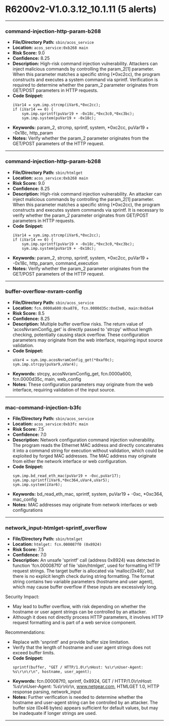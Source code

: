 # R6200v2-V1.0.3.12_10.1.11 (5 alerts)

---

### command-injection-http-param-b268

- **File/Directory Path:** `sbin/acos_service`
- **Location:** `acos_service:0xb268 main`
- **Risk Score:** 9.0
- **Confidence:** 8.25
- **Description:** High-risk command injection vulnerability. Attackers can inject malicious commands by controlling the param_2[1] parameter. When this parameter matches a specific string (*0xc2cc), the program constructs and executes a system command via sprintf. Verification is required to determine whether the param_2 parameter originates from GET/POST parameters in HTTP requests.
- **Code Snippet:**
  ```
  iVar14 = sym.imp.strcmp(iVar6,*0xc2cc);
  if (iVar14 == 0) {
      sym.imp.sprintf(puVar19 + -0x18c,*0xc3c0,*0xc3bc);
      sym.imp.system(puVar19 + -0x18c);
  ```
- **Keywords:** param_2, strcmp, sprintf, system, *0xc2cc, puVar19 + -0x18c, http_param
- **Notes:** Verify whether the param_2 parameter originates from the GET/POST parameters of the HTTP request.

---
### command-injection-http-param-b268

- **File/Directory Path:** `sbin/htmlget`
- **Location:** `acos_service:0xb268 main`
- **Risk Score:** 9.0
- **Confidence:** 8.25
- **Description:** High-risk command injection vulnerability. An attacker can inject malicious commands by controlling the param_2[1] parameter. When this parameter matches a specific string (*0xc2cc), the program constructs and executes system commands via sprintf. It is necessary to verify whether the param_2 parameter originates from GET/POST parameters in HTTP requests.
- **Code Snippet:**
  ```
  iVar14 = sym.imp.strcmp(iVar6,*0xc2cc);
  if (iVar14 == 0) {
      sym.imp.sprintf(puVar19 + -0x18c,*0xc3c0,*0xc3bc);
      sym.imp.system(puVar19 + -0x18c);
  ```
- **Keywords:** param_2, strcmp, sprintf, system, *0xc2cc, puVar19 + -0x18c, http_param, command_execution
- **Notes:** Verify whether the param_2 parameter originates from the GET/POST parameters of the HTTP request.

---
### buffer-overflow-nvram-config

- **File/Directory Path:** `sbin/acos_service`
- **Location:** `fcn.0000a600:0xa878, fcn.0000d35c:0xd3e0, main:0xb5a4`
- **Risk Score:** 8.5
- **Confidence:** 8.25
- **Description:** Multiple buffer overflow risks. The return value of 'acosNvramConfig_get' is directly passed to 'strcpy' without length checking, potentially causing stack overflow. These configuration parameters may originate from the web interface, requiring input source validation.
- **Code Snippet:**
  ```
  uVar4 = sym.imp.acosNvramConfig_get(*0xaf0c);
  sym.imp.strcpy(puVar9,uVar4);
  ```
- **Keywords:** strcpy, acosNvramConfig_get, fcn.0000a600, fcn.0000d35c, main, web_config
- **Notes:** These configuration parameters may originate from the web interface, requiring validation of the input source.

---
### mac-command-injection-b3fc

- **File/Directory Path:** `sbin/acos_service`
- **Location:** `acos_service:0xb3fc main`
- **Risk Score:** 7.5
- **Confidence:** 7.0
- **Description:** Network configuration command injection vulnerability. The program reads the Ethernet MAC address and directly concatenates it into a command string for execution without validation, which could be exploited by forged MAC addresses. The MAC address may originate from either the network interface or web configuration.
- **Code Snippet:**
  ```
  sym.imp.bd_read_eth_mac(puVar19 + -0xc,puVar17);
  sym.imp.sprintf(iVar6,*0xc364,uVar4,uVar5);
  sym.imp.system(iVar6);
  ```
- **Keywords:** bd_read_eth_mac, sprintf, system, puVar19 + -0xc, *0xc364, mac_config
- **Notes:** MAC addresses may originate from network interfaces or web configurations

---
### network_input-htmlget-sprintf_overflow

- **File/Directory Path:** `sbin/htmlget`
- **Location:** `htmlget: fcn.000087f0 (0x8924)`
- **Risk Score:** 7.5
- **Confidence:** 7.0
- **Description:** An unsafe 'sprintf' call (address 0x8924) was detected in function 'fcn.000087f0' of file 'sbin/htmlget', used for formatting HTTP request strings. The target buffer is allocated via 'malloc(0x46)', but there is no explicit length check during string formatting. The format string contains two variable parameters (hostname and user agent), which may cause buffer overflow if these inputs are excessively long.

Security Impact:
- May lead to buffer overflow, with risk depending on whether the hostname or user agent strings can be controlled by an attacker.
- Although it does not directly process HTTP parameters, it involves HTTP request formatting and is part of a web service component.

Recommendations:
- Replace with 'snprintf' and provide buffer size limitation.
- Verify that the length of hostname and user agent strings does not exceed buffer limits.
- **Code Snippet:**
  ```
  sprintf(buffer, "GET / HTTP/1.0\r\nHost: %s\r\nUser-Agent: %s\r\n\r\n", hostname, user_agent);
  ```
- **Keywords:** fcn.000087f0, sprintf, 0x8924, GET / HTTP/1.0\r\nHost: %s\r\nUser-Agent: %s\r\n\r\n, www.netgear.com, HTMLGET 1.0, HTTP response parsing, network_input
- **Notes:** Further verification is needed to determine whether the hostname and user-agent string can be controlled by an attacker. The buffer size (0x46 bytes) appears sufficient for default values, but may be inadequate if longer strings are used.

---
